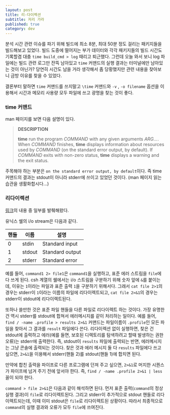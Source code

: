 ```yaml
---
layout: post
title: 리-다이렉션
subtitle: 저리 가라
published: true
category: dev
---
```


 분석 시간 관련 이슈를 파기 위해 빌드에 최소 8분, 최대 50분 정도
 걸리는 패키지들을 빌드해보고 있었다.  빌드 도중에 떨어지는 부가
 데이터와 각각 패키지들의 빌드 시간도 기록할겸 대충 `time build_cmd >
 log` 때리고 퇴근했다.  그런데 오늘 와서 보니 log 파일에는 빌드 관련
 로그만 잔뜩 남아있고 `time` 커맨드의 실행 결과는 터미널에만 남아있는
 것이 아닌가?  당연히 시간도 남을 거라 생각해서 좀 당황했지만 관련
 내용을 찾아보니 금방 이유를 찾을 수 있었다.

 결론부터 말하면 `time` 커맨드를 쓰지말고 `\time` 커맨드와 `-v` , `-o
 filename` 옵션을 이용해서 시간과 메모리 사용량 모두 파일에 쓰고
 광명을 찾는 것이 좋다.


### time 커맨드
 man 페이지를 보면 다음 설명이 있다.

> **DESCRIPTION**
>
> **time** run the program _COMMAND_ with any given arguments
> _ARG..._. When _COMMAND_ finishes, **time** displays information
> about resources used by _COMMAND_ (on the standard error output, by
> default). If _COMMAND_ exits with non-zero status, **time** displays
> a warning and the exit status.

 주목해야 하는 부분은 `on the standard error output, by
 default`이다. 즉 time 커맨드의 결과는 stdout이 아니라 stderr에 쓰이고
 있었던 것이다. (man 페이지 읽는 습관을 생활화합시다...)


### 리다이렉션
 [링크](https://en.wikipedia.org/wiki/Redirection_(computing))의 내용
 중 일부를 발췌해왔다.

 유닉스 쉘의 i/o stream은 다음과 같다.

| 핸들 | 이름 | 설명 |
| --- | --- | --- |
| 0 | stdin | Standard input |
| 1 | stdout | Standard output |
| 2 | stderr | Standard error |

 예를 들어, `command1 2> file1`은 `command1`을 실행하고, 표준 에러
 스트림을 `file`에다 쓰게 된다.  csh 계열의 쉘에서는 i/o 스트림을
 구분하기 위해 숫자 앞에 `&`를 붙이는데, 이유는 `1`이라는 파일과 표준
 출력 `1`을 구분하기 위해서다. 그래서 `cat file 2>1`의 경우는 stderr이
 `1`이라는 이름의 파일에 리다이렉트되고, `cat file 2>&1`의 경우는
 stderr이 stdout에 리다이렉트된다.

 또하나 쓸만한 것은 표준 파일 핸들을 다른 파일로 리다이렉트 하는
 것이다. 가장 유명한 건 역시 stderr를 stdout에 합쳐서 에러메시지를
 같이 처리하는 일이다. 예를 들어, `find / -name .profile > results
 2>&1` 커맨드는 파일이름이 `.profile`인 모든 파일을 찾아서 그 결과를
 `result` 파일에다 쓴다. 리다이렉션 없이 실행하면, 찾은 건 stdout에
 출력하고 에러(예를 들면, 보호된 디렉토리를 탐색하려고 할때 발생하는
 권한 오류)는 stderr에 출력한다. 즉, stdout이 `results` 파일에
 출력되는 반면, 에러메시지는 그냥 콘솔에 출력되는 것이다. 찾은 것과
 에러 메시지 둘 다 `results` 파일에다 쓰고 싶으면, `2>&1`을 이용해서
 stderr(핸들 2)를 stdout(핸들 1)에 합치면 된다.

 만약에 합친 출력을 파이프로 다른 프로그램에 던져 주고 싶으면,
 `2>&1`로 머지한 시퀀스가 파이프에 넘겨 주기 전에 앞서야 한다. 즉,
 `find / -name .profile 2>&1 | less` 꼴이 되야 한다.

 `command > file 2>&1`은 다음과 같이 해석하면 된다. 먼저 표준
 출력(`command`의 정상 실행 결과)이 `file`로 리다이렉트된다. 그리고
 stderr이 추가적으로 stdout 핸들로 리다이렉트되는데, 이때 이미
 stdout은 `file`로 리다이렉트된 상황이다. 따라서 최종적으로
 `command`의 실행 결과와 오류가 모두 `file`에 쓰여진다.
